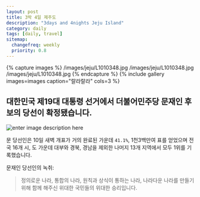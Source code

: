 ```yaml
---
layout: post
title: 3박 4일 제주도
description: "3days and 4nights Jeju Island"
category: daily
tags: [daily, travel]
sitemap:
  changefreq: weekly
  priority: 0.8
---
```


{% capture images %}
	/images/jeju/L1010348.jpg
	/images/jeju/L1010348.jpg
	/images/jeju/L1010348.jpg
{% endcapture %}
{% include gallery images=images caption="랄라랄라" cols=3 %}


## 대한민국 제19대 대통령 선거에서 더불어민주당 문재인 후보의 당선이 확정됐습니다.


![enter image description here](https://gdb.voanews.com/338F9A7A-75EA-4669-A07D-ED52F32F8766_w650_r0_s.png)

문 당선인은 10일 새벽 개표가 거의 완료된 가운데 `41.1%`, 1천3백만여 표를 얻었으며 전국 16개 시, 도 가운데 대부와 경북, 경남을 제외한 나머지 13개 지역에서 모두 1위를 기록했습니다.

문재인 당선인의 녹취:
> 정의로운 나라, 통합의 나라, 원칙과 상식이 통하는 나라, 나라다운 나라를 만들기 위해 함께 해주신 위대한 국민들의 위대한 승리입니다.
